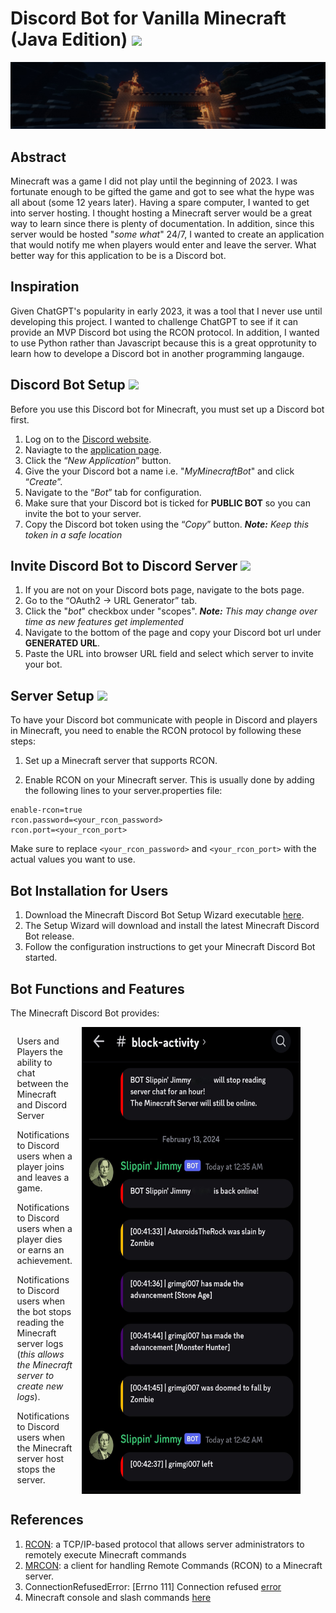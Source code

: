 # Discord Bot for Vanilla Minecraft (Java Edition) <img src='https://cdn3.emoji.gg/emojis/1491-minecraft.png' width='25'>
![image](https://github.com/HerndonE/Vanilla-Minecraft-Discord-Bot/blob/main/Images/banner.png?raw=true)

## Abstract
Minecraft was a game I did not play until the beginning of 2023. I was fortunate enough to be gifted the game and got to see what the hype was all about (some 12 years later). Having a spare computer, I wanted to get into server hosting. I thought hosting a Minecraft server would be a great way to learn since there is plenty of documentation. In addition, since this server would be hosted "_some what_" 24/7, I wanted to create an application that would notify me when players would enter and leave the server. What better way for this application to be is a Discord bot.

## Inspiration
Given ChatGPT's popularity in early 2023, it was a tool that I never use until developing this project. I wanted to challenge ChatGPT to see if it can provide an MVP Discord bot using the RCON protocol. In addition, I wanted to use Python rather than Javascript because this is a great opprotunity to learn how to develope a Discord bot in another programming langauge. 

## Discord Bot Setup <img src='https://cdn3.emoji.gg/emojis/9255-discord.png' width='20'>
Before you use this Discord bot for Minecraft, you must set up a Discord bot first.   
1. Log on to the [Discord website](https://discord.com/).  
2. Naviagte to the [application page](https://discord.com/developers/applications).
3. Click the “_New Application_” button.
4. Give the your Discord bot a name i.e. "_MyMinecraftBot_" and click “_Create_”.
5. Navigate to the “_Bot_” tab for configuration.
6. Make sure that your Discord bot is ticked for **PUBLIC BOT** so you can invite the bot to your server.
7. Copy the Discord bot token using the “_Copy_” button. _**Note:** Keep this token in a safe location_

## Invite Discord Bot to Discord Server <img src='https://cdn3.emoji.gg/emojis/6174-w98-computer.png' width='20'>
1. If you are not on your Discord bots page, navigate to the bots page.  
2. Go to the “OAuth2 -> URL Generator” tab.
3. Click the "_bot_" checkbox under "scopes". _**Note:** This may change over time as new features get implemented_
4. Navigate to the bottom of the page and copy your Discord bot url under **GENERATED URL**.
5. Paste the URL into browser URL field and select which server to invite your bot.

## Server Setup <img src='https://cdn3.emoji.gg/emojis/1491-minecraft.png' width='15'>
To have your Discord bot communicate with people in Discord and players in Minecraft, you need to enable the RCON protocol by following these steps:

1. Set up a Minecraft server that supports RCON.

2. Enable RCON on your Minecraft server. This is usually done by adding the following lines to your server.properties file:
```
enable-rcon=true
rcon.password=<your_rcon_password>
rcon.port=<your_rcon_port>
```
Make sure to replace `<your_rcon_password>` and `<your_rcon_port>` with the actual values you want to use.

## Bot Installation for Users
1. Download the Minecraft Discord Bot Setup Wizard executable [here](https://github.com/HerndonE/Vanilla-Minecraft-Discord-Bot/blob/main/Minecraft%20Discord%20Bot%20Seutp%20Wizard.exe?raw=true).
2. The Setup Wizard will download and install the latest Minecraft Discord Bot release.
3. Follow the configuration instructions to get your Minecraft Discord Bot started.

## Bot Functions and Features
The Minecraft Discord Bot provides: 

<figure style="display: flex; flex-direction: row-reverse;">
  <img src="https://raw.githubusercontent.com/HerndonE/Vanilla-Minecraft-Discord-Bot/main/Images/features.jpg" alt="Bot Features" width="350" style="margin-left: 15px;">
  <figcaption>
    <p>Users and Players the ability to chat between the Minecraft and Discord Server</p>
    <p>Notifications to Discord users when a player joins and leaves a game.</p>
    <p>Notifications to Discord users when a player dies or earns an achievement.</p>
    <p>Notifications to Discord users when the bot stops reading the Minecraft server logs (<i>this allows the Minecraft server to create new logs</i>).</p>
    <p>Notifications to Discord users when the Minecraft server host stops the server.</p>
  </figcaption>
</figure>

## References
1. [RCON](https://wiki.vg/RCON#3:_Login): a TCP/IP-based protocol that allows server administrators to remotely execute Minecraft commands  
2. [MRCON](https://pypi.org/project/mcrcon/): a client for handling Remote Commands (RCON) to a Minecraft server.
3. ConnectionRefusedError: [Errno 111] Connection refused [error](https://stackoverflow.com/questions/47722559/python-valve-rcon-minecraft-connectionrefusederror-errno-111-connection-refu)
4. Minecraft console and slash commands [here](https://minecraft.fandom.com/wiki/Commands#Command_additions_and_changes)
